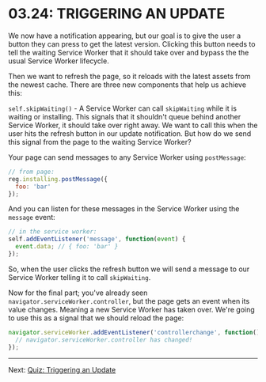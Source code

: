 # 03.24: TRIGGERING AN UPDATE
We now have a notification appearing, but our goal is to give the user a button they can press to get the latest version. Clicking this button needs to tell the waiting Service Worker that it should take over and bypass the the usual Service Worker lifecycle.

Then we want to refresh the page, so it reloads with the latest assets from the newest cache. There are three new components that help us achieve this:

`self.skipWaiting()` - A Service Worker can call `skipWaiting` while it is waiting or installing. This signals that it shouldn't queue behind another Service Worker, it should take over right away. We want to call this when the user hits the refresh button in our update notification. But how do we send this signal from the page to the waiting Service Worker?

Your page can send messages to any Service Worker using `postMessage`:

```js
// from page:
reg.installing.postMessage({
  foo: 'bar'
});
```

And you can listen for these messages in the Service Worker using the `message` event:

```js
// in the service worker:
self.addEventListener('message', function(event) {
  event.data; // { foo: 'bar' }
});
```

So, when the user clicks the refresh button we will send a message to our Service Worker telling it to call `skipWaiting`.

Now for the final part; you've already seen `navigator.serviceWorker.controller`, but the page gets an event when its value changes. Meaning a new Service Worker has taken over. We're going to use this as a signal that we should reload the page:

```js
navigator.serviceWorker.addEventListener('controllerchange', function() {
  // navigator.serviceWorker.controller has changed!
});
```

- - -

Next: [Quiz: Triggering an Update](./25-quiz-triggering-update.md)